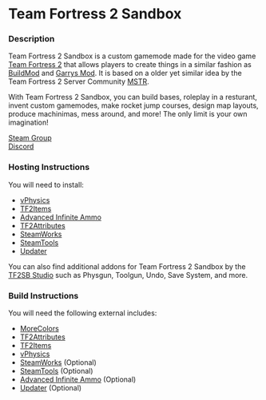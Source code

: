 # Team Fortress 2 Sandbox
### Description
Team Fortress 2 Sandbox is a custom gamemode made for the video game [Team Fortress 2](https://store.steampowered.com/app/440/Team_Fortress_2/) that allows players to create things in a similar fashion as [BuildMod](https://sourceforge.net/projects/smbuildmod) and [Garrys Mod](https://store.steampowered.com/app/4000/Garrys_Mod/). It is based on a older yet similar idea by the Team Fortress 2 Server Community [MSTR](https://www.youtube.com/watch?v=jKcXxTijKxk).

With Team Fortress 2 Sandbox, you can build bases, roleplay in a resturant, invent custom gamemodes, make rocket jump courses, design map layouts, produce machinimas, mess around, and more! The only limit is your own imagination!

[Steam Group](http://steamcommunity.com/groups/TF2Sandbox)  
[Discord](http://discord.gg/7t2DRAQ)
### Hosting Instructions
You will need to install:
 - [vPhysics](https://forums.alliedmods.net/showthread.php?t=136350)
 - [TF2Items](https://forums.alliedmods.net/showthread.php?t=115100)
 - [Advanced Infinite Ammo](https://forums.alliedmods.net/showthread.php?p=1754217)
 - [TF2Attributes](https://forums.alliedmods.net/showthread.php?t=210221)
 - [SteamWorks](https://forums.alliedmods.net/showthread.php?t=229556)
 - [SteamTools](https://forums.alliedmods.net/showthread.php?t=261044)
 - [Updater](https://forums.alliedmods.net/showthread.php?t=169095)

You can also find additional addons for Team Fortress 2 Sandbox by the [TF2SB Studio](https://github.com/tf2-sandbox-studio) such as Physgun, Toolgun, Undo, Save System, and more.
### Build Instructions
You will need the following external includes:
 - [MoreColors](https://forums.alliedmods.net/showthread.php?t=185016)
 - [TF2Attributes](https://forums.alliedmods.net/showthread.php?t=210221)
 - [TF2Items](https://forums.alliedmods.net/showthread.php?t=115100)
 - [vPhysics](https://forums.alliedmods.net/showthread.php?t=136350)
 - [SteamWorks](https://forums.alliedmods.net/showthread.php?t=229556) (Optional)
 - [SteamTools](https://forums.alliedmods.net/showthread.php?t=261044) (Optional)
 - [Advanced Infinite Ammo](https://forums.alliedmods.net/showthread.php?p=1754217) (Optional)
 - [Updater](https://forums.alliedmods.net/showpost.php?p=2483353&postcount=580) (Optional)
